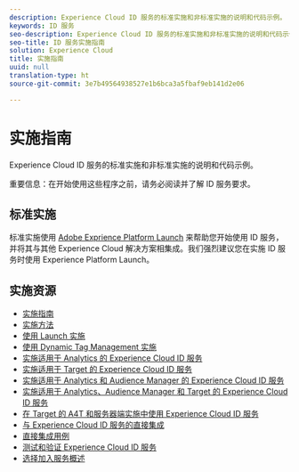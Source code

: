 ```yaml
---
description: Experience Cloud ID 服务的标准实施和非标准实施的说明和代码示例。
keywords: ID 服务
seo-description: Experience Cloud ID 服务的标准实施和非标准实施的说明和代码示例。
seo-title: ID 服务实施指南
solution: Experience Cloud
title: 实施指南
uuid: null
translation-type: ht
source-git-commit: 3e7b49564938527e1b6bca3a5fbaf9eb141d2e06

---
```



# 实施指南

Experience Cloud ID 服务的标准实施和非标准实施的说明和代码示例。

重要信息：在开始使用这些程序之前，请务必阅读并了解 ID 服务要求。

## 标准实施

标准实施使用 [Adobe Exprience Platform Launch](https://docs.adobelaunch.com/) 来帮助您开始使用 ID 服务，并将其与其他 Experience Cloud 解决方案相集成。我们强烈建议您在实施 ID 服务时使用 Experience Platform Launch。

## 实施资源

* [实施指南](implementation-guides.md)
* [实施方法](implementation-methods.md)
* [使用 Launch 实施](ecid-implement-with-launch.md)
* [使用 Dynamic Tag Management 实施](standard.md)
* [实施适用于 Analytics 的 Experience Cloud ID 服务](setup-analytics.md)
* [实施适用于 Target 的 Experience Cloud ID 服务](setup-target.md)
* [实施适用于 Analytics 和 Audience Manager 的 Experience Cloud ID 服务](setup-aam-analytics.md)
* [实施适用于 Analytics、Audience Manager 和 Target 的 Experience Cloud ID 服务](setup-aam-analytics-target.md)
* [在 Target 的 A4T 和服务器端实施中使用 Experience Cloud ID 服务](ecid-a4t-target.md)
* [与 Experience Cloud ID 服务的直接集成](direct-integration.md)
* [直接集成用例](direct-integration-examples.md)
* [测试和验证 Experience Cloud ID 服务](test-verify.md)
* [选择加入服务概述](opt-in-service/optin-overview.md)

